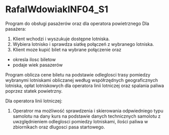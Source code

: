 # RafalWdowiakINF04_S1
Program do obsługi pasażerów oraz dla operatora powietrznego
Dla pasażera:
1. Klient wchodzi i wyszukuje dostępne lotniska.
2. Wybiera lotnisko i sprawdza siatkę połączeń z wybranego lotniska.
3. Klient moze kupić bilet na wybrane połączenie oraz

- okresla ilosc biletow
- podaje wiek pasazerów

Program oblicza cene biletu na podstawie odleglosci trasy pomiedzy wybranymi lotniskami
 obliczanej według współrzędnych geograficznych lotniska, opłat lotniskowych dla operatora linii
 lotniczej oraz spalania paliwa poprzez statek powietrzny.

Dla operatora linii lotniczej:

1. Operatror ma możliwość sprawdzenia i skierowania odpwiedniego typu samolotu na dany kurs
 na podstawie danych technicznych samolotu z uwzględnieniem odleglosci pomiedzy lotniskami,
 ilości paliwa w zbiornikach oraz dlugosci pasa startowego.
